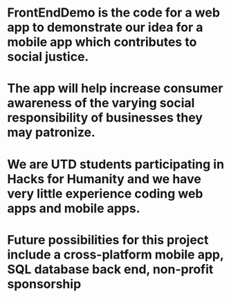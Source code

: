 # FrontEndDemo is the code for a web app to demonstrate our idea for a mobile app which contributes to social justice.
# The app will help increase consumer awareness of the varying social responsibility of businesses they may patronize.
# We are UTD students participating in Hacks for Humanity and we have very little experience coding web apps and mobile apps.
# Future possibilities for this project include a cross-platform mobile app, SQL database back end, non-profit sponsorship
